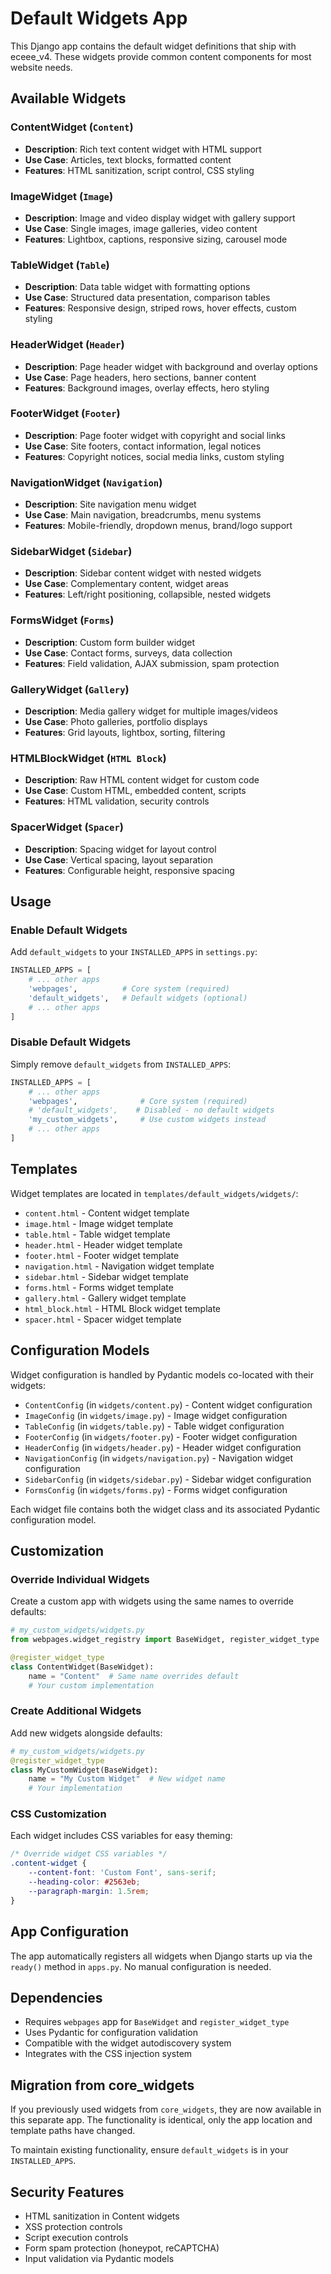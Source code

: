 # Default Widgets App

This Django app contains the default widget definitions that ship with eceee_v4. These widgets provide common content components for most website needs.

## Available Widgets

### ContentWidget (`Content`)
- **Description**: Rich text content widget with HTML support
- **Use Case**: Articles, text blocks, formatted content
- **Features**: HTML sanitization, script control, CSS styling

### ImageWidget (`Image`)
- **Description**: Image and video display widget with gallery support
- **Use Case**: Single images, image galleries, video content
- **Features**: Lightbox, captions, responsive sizing, carousel mode

### TableWidget (`Table`)
- **Description**: Data table widget with formatting options
- **Use Case**: Structured data presentation, comparison tables
- **Features**: Responsive design, striped rows, hover effects, custom styling

### HeaderWidget (`Header`)
- **Description**: Page header widget with background and overlay options
- **Use Case**: Page headers, hero sections, banner content
- **Features**: Background images, overlay effects, hero styling

### FooterWidget (`Footer`)
- **Description**: Page footer widget with copyright and social links
- **Use Case**: Site footers, contact information, legal notices
- **Features**: Copyright notices, social media links, custom styling

### NavigationWidget (`Navigation`)
- **Description**: Site navigation menu widget
- **Use Case**: Main navigation, breadcrumbs, menu systems
- **Features**: Mobile-friendly, dropdown menus, brand/logo support

### SidebarWidget (`Sidebar`)
- **Description**: Sidebar content widget with nested widgets
- **Use Case**: Complementary content, widget areas
- **Features**: Left/right positioning, collapsible, nested widgets

### FormsWidget (`Forms`)
- **Description**: Custom form builder widget
- **Use Case**: Contact forms, surveys, data collection
- **Features**: Field validation, AJAX submission, spam protection

### GalleryWidget (`Gallery`)
- **Description**: Media gallery widget for multiple images/videos
- **Use Case**: Photo galleries, portfolio displays
- **Features**: Grid layouts, lightbox, sorting, filtering

### HTMLBlockWidget (`HTML Block`)
- **Description**: Raw HTML content widget for custom code
- **Use Case**: Custom HTML, embedded content, scripts
- **Features**: HTML validation, security controls

### SpacerWidget (`Spacer`)
- **Description**: Spacing widget for layout control
- **Use Case**: Vertical spacing, layout separation
- **Features**: Configurable height, responsive spacing

## Usage

### Enable Default Widgets

Add `default_widgets` to your `INSTALLED_APPS` in `settings.py`:

```python
INSTALLED_APPS = [
    # ... other apps
    'webpages',          # Core system (required)
    'default_widgets',   # Default widgets (optional)
    # ... other apps
]
```

### Disable Default Widgets

Simply remove `default_widgets` from `INSTALLED_APPS`:

```python
INSTALLED_APPS = [
    # ... other apps
    'webpages',              # Core system (required)
    # 'default_widgets',    # Disabled - no default widgets
    'my_custom_widgets',     # Use custom widgets instead
    # ... other apps
]
```

## Templates

Widget templates are located in `templates/default_widgets/widgets/`:

- `content.html` - Content widget template
- `image.html` - Image widget template
- `table.html` - Table widget template
- `header.html` - Header widget template
- `footer.html` - Footer widget template
- `navigation.html` - Navigation widget template
- `sidebar.html` - Sidebar widget template
- `forms.html` - Forms widget template
- `gallery.html` - Gallery widget template
- `html_block.html` - HTML Block widget template
- `spacer.html` - Spacer widget template

## Configuration Models

Widget configuration is handled by Pydantic models co-located with their widgets:

- `ContentConfig` (in `widgets/content.py`) - Content widget configuration
- `ImageConfig` (in `widgets/image.py`) - Image widget configuration  
- `TableConfig` (in `widgets/table.py`) - Table widget configuration
- `FooterConfig` (in `widgets/footer.py`) - Footer widget configuration
- `HeaderConfig` (in `widgets/header.py`) - Header widget configuration
- `NavigationConfig` (in `widgets/navigation.py`) - Navigation widget configuration
- `SidebarConfig` (in `widgets/sidebar.py`) - Sidebar widget configuration
- `FormsConfig` (in `widgets/forms.py`) - Forms widget configuration

Each widget file contains both the widget class and its associated Pydantic configuration model.

## Customization

### Override Individual Widgets

Create a custom app with widgets using the same names to override defaults:

```python
# my_custom_widgets/widgets.py
from webpages.widget_registry import BaseWidget, register_widget_type

@register_widget_type
class ContentWidget(BaseWidget):
    name = "Content"  # Same name overrides default
    # Your custom implementation
```

### Create Additional Widgets

Add new widgets alongside defaults:

```python
# my_custom_widgets/widgets.py
@register_widget_type
class MyCustomWidget(BaseWidget):
    name = "My Custom Widget"  # New widget name
    # Your implementation
```

### CSS Customization

Each widget includes CSS variables for easy theming:

```css
/* Override widget CSS variables */
.content-widget {
    --content-font: 'Custom Font', sans-serif;
    --heading-color: #2563eb;
    --paragraph-margin: 1.5rem;
}
```

## App Configuration

The app automatically registers all widgets when Django starts up via the `ready()` method in `apps.py`. No manual configuration is needed.

## Dependencies

- Requires `webpages` app for `BaseWidget` and `register_widget_type`
- Uses Pydantic for configuration validation
- Compatible with the widget autodiscovery system
- Integrates with the CSS injection system

## Migration from core_widgets

If you previously used widgets from `core_widgets`, they are now available in this separate app. The functionality is identical, only the app location and template paths have changed.

To maintain existing functionality, ensure `default_widgets` is in your `INSTALLED_APPS`.

## Security Features

- HTML sanitization in Content widgets
- XSS protection controls
- Script execution controls  
- Form spam protection (honeypot, reCAPTCHA)
- Input validation via Pydantic models
